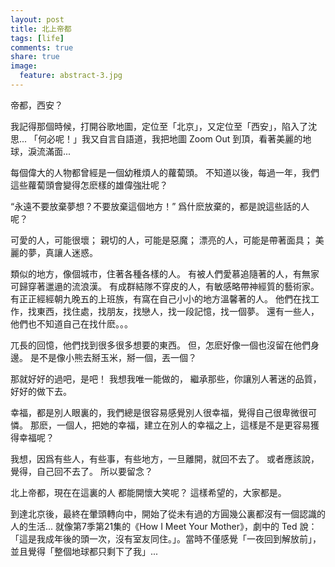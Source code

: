 ```yaml
---
layout: post
title: 北上帝都
tags: [life]
comments: true
share: true
image:
  feature: abstract-3.jpg
---
```


帝都，西安？

我記得那個時候，打開谷歌地圖，定位至「北京」，又定位至「西安」，陷入了沈思...
「何必呢！」我又自言自語道，我把地圖 Zoom Out 到頂，看著美麗的地球，淚流滿面...

每個偉大的人物都曾經是一個幼稚煩人的蘿蔔頭。
不知道以後，每過一年，我們這些蘿蔔頭會變得怎麽樣的雄偉強壯呢？

“永遠不要放棄夢想？不要放棄這個地方！”
爲什麽放棄的，都是說這些話的人呢？

可愛的人，可能很壞；
親切的人，可能是惡魔；
漂亮的人，可能是帶著面具；
美麗的夢，真讓人迷惑。

類似的地方，像個城市，住著各種各樣的人。
有被人們愛慕追隨著的人，有無家可歸穿著邋遢的流浪漢。
有成群結隊不穿皮的人，有敏感略帶神經質的藝術家。
有正正經經朝九晚五的上班族，有窩在自己小小的地方溫馨著的人。
他們在找工作，找東西，找住處，找朋友，找戀人，找一段記憶，找一個夢。
還有一些人，他們也不知道自己在找什麽。。。

兀長的回憶，他們找到很多很多想要的東西。
但，怎麽好像一個也沒留在他們身邊。
是不是像小熊去掰玉米，掰一個，丟一個？

那就好好的過吧，是吧！
我想我唯一能做的，
繼承那些，你讓別人著迷的品質，
好好的做下去。

幸福，都是別人眼裏的，我們總是很容易感覺別人很幸福，覺得自己很卑微很可憐。
那麽，一個人，把她的幸福，建立在別人的幸福之上，這樣是不是更容易獲得幸福呢？

我想，因爲有些人，有些事，有些地方，一旦離開，就回不去了。
或者應該說，覺得，自己回不去了。
所以要留念？

北上帝都，現在在這裏的人 
都能開懷大笑呢？
這樣希望的，大家都是。


到達北京後，最終在暈頭轉向中，開始了從未有過的方圓幾公裏都沒有一個認識的人的生活...
就像第7季第21集的《How I Meet Your Mother》，劇中的 Ted 說：「這是我成年後的頭一次，沒有室友同住。」。當時不僅感覺「一夜回到解放前」，並且覺得「整個地球都只剩下了我」...

